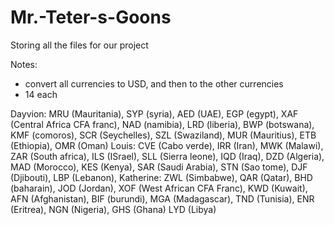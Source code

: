 # Mr.-Teter-s-Goons
Storing all the files for our project

Notes:
- convert all currencies to USD, and then to the other currencies
- 14 each

Dayvion: MRU (Mauritania), SYP (syria), AED (UAE), EGP (egypt), XAF (Central Africa CFA franc), NAD (namibia), LRD (liberia), BWP (botswana), KMF (comoros), SCR (Seychelles), SZL (Swaziland), MUR (Mauritius), ETB (Ethiopia), OMR (Oman)
Louis: CVE (Cabo verde), IRR (Iran), MWK (Malawi), ZAR (South africa), ILS (ISrael), SLL (Sierra leone), IQD (Iraq), DZD (Algeria), MAD (Morocco), KES (Kenya), SAR (Saudi Arabia), STN (Sao tome), DJF (Djibouti), LBP (Lebanon), 
Katherine: ZWL (Simbabwe), QAR (Qatar), BHD (baharain), JOD (Jordan), XOF (West African CFA Franc), KWD (Kuwait), AFN (Afghanistan), BIF (burundi), MGA (Madagascar), TND (Tunisia), ENR (Eritrea), NGN (Nigeria), GHS (Ghana) LYD (Libya)
